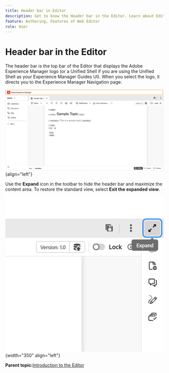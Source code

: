 ```yaml
---
title: Header bar in Editor  
description: Get to know the Header bar in the Editor. Learn about Editor interface and features in Adobe Experience Manager Guides.
feature: Authoring, Features of Web Editor
role: User
---
```

# Header bar in the Editor 

The header bar is the top bar of the Editor that displays the Adobe Experience Manager logo (or a Unified Shell if you are using the Unified Shell as your Experience Manager Guides UI). When you select the logo, it directs you to the Experience Manager Navigation page.

![](./images/web-editor-header-bar.png){align="left"}

Use the **Expand** icon in the toolbar to hide the header bar and maximize the content area. To restore the standard view, select **Exit the expanded view**.

![](./images/web-editor-header-bar-expand-option.png){width="350" align="left"}



**Parent topic:**[Introduction to the Editor](web-editor.md)

